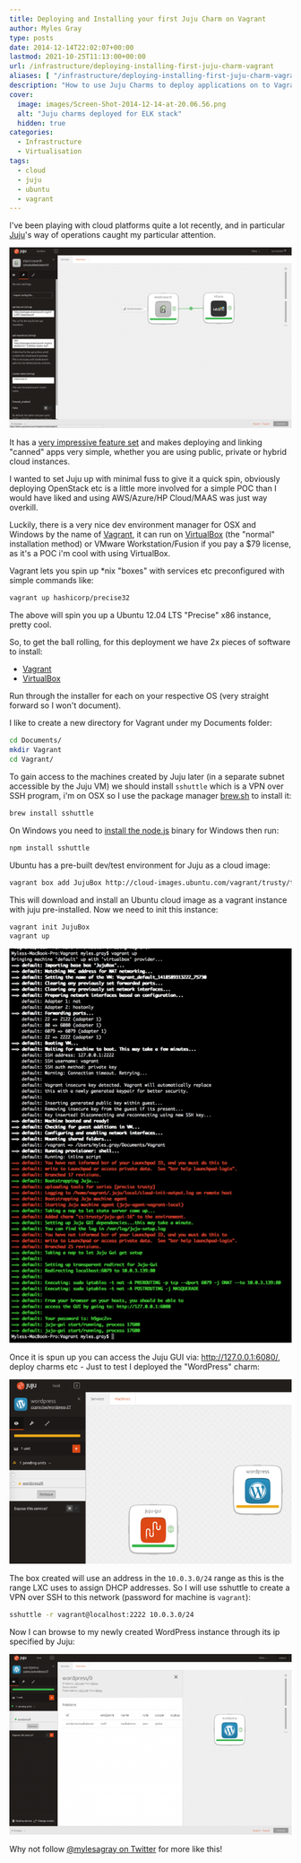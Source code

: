 ```yaml
---
title: Deploying and Installing your first Juju Charm on Vagrant
author: Myles Gray
type: posts
date: 2014-12-14T22:02:07+00:00
lastmod: 2021-10-25T11:13:00+00:00
url: /infrastructure/deploying-installing-first-juju-charm-vagrant
aliases: [ "/infrastructure/deploying-installing-first-juju-charm-vagrant/amp" ]
description: "How to use Juju Charms to deploy applications on to Vagrant"
cover:
  image: images/Screen-Shot-2014-12-14-at-20.06.56.png
  alt: "Juju charms deployed for ELK stack"
  hidden: true
categories:
  - Infrastructure
  - Virtualisation
tags:
  - cloud
  - juju
  - ubuntu
  - vagrant
---
```


I've been playing with cloud platforms quite a lot recently, and in particular [Juju][1]'s way of operations caught my particular attention.

![Juju Interface][2]

It has a [very impressive feature set][3] and makes deploying and linking "canned" apps very simple, whether you are using public, private or hybrid cloud instances.

I wanted to set Juju up with minimal fuss to give it a quick spin, obviously deploying OpenStack etc is a little more involved for a simple POC than I would have liked and using AWS/Azure/HP Cloud/MAAS was just way overkill.

Luckily, there is a very nice dev environment manager for OSX and Windows by the name of [Vagrant][4], it can run on [VirtualBox][5] (the "normal" installation method) or VMware Workstation/Fusion if you pay a $79 license, as it's a POC i'm cool with using VirtualBox.

Vagrant lets you spin up *nix "boxes" with services etc preconfigured with simple commands like:

```sh
vagrant up hashicorp/precise32
```

The above will spin you up a Ubuntu 12.04 LTS "Precise" x86 instance, pretty cool.

So, to get the ball rolling, for this deployment we have 2x pieces of software to install:

* [Vagrant][6]
* [VirtualBox][5]

Run through the installer for each on your respective OS (very straight forward so I won't document).

I like to create a new directory for Vagrant under my Documents folder:

```sh
cd Documents/
mkdir Vagrant
cd Vagrant/ 
```

To gain access to the machines created by Juju later (in a separate subnet accessible by the Juju VM) we should install `sshuttle` which is a VPN over SSH program, i'm on OSX so I use the package manager [brew.sh][7] to install it:

```sh
brew install sshuttle
```

On Windows you need to [install the node.js][8] binary for Windows then run:

```sh
npm install sshuttle
```

Ubuntu has a pre-built dev/test environment for Juju as a cloud image:

```sh
vagrant box add JujuBox http://cloud-images.ubuntu.com/vagrant/trusty/trusty-server-cloudimg-amd64-juju-vagrant-disk1.box
```

This will download and install an Ubuntu cloud image as a vagrant instance with juju pre-installed. Now we need to init this instance:

```sh
vagrant init JujuBox
vagrant up
```

![Vagrant Init][9]

Once it is spun up you can access the Juju GUI via: <http://127.0.0.1:6080/>, deploy charms etc - Just to test I deployed the "WordPress" charm:

![Wordpress Juju Charm][10]

The box created will use an address in the `10.0.3.0/24` range as this is the range LXC uses to assign DHCP addresses. So I will use sshuttle to create a VPN over SSH to this network (password for machine is `vagrant`):

```sh
sshuttle -r vagrant@localhost:2222 10.0.3.0/24
```

Now I can browse to my newly created WordPress instance through its ip specified by Juju:

![Juju WordPress Deployed][11]

Why not follow [@mylesagray on Twitter][12] for more like this!

 [1]: https://juju.ubuntu.com/
 [2]: images/Screen-Shot-2014-12-14-at-20.06.56.png
 [3]: https://juju.ubuntu.com/features/
 [4]: https://www.vagrantup.com/
 [5]: https://www.virtualbox.org/wiki/Downloads
 [6]: https://www.vagrantup.com/downloads.html
 [7]: http://brew.sh
 [8]: http://nodejs.org/download/
 [9]: images/Screen-Shot-2014-12-14-at-20.52.58.png
 [10]: images/Screen-Shot-2014-12-14-at-21.00.58.png
 [11]: images/Screen-Shot-2014-12-14-at-21.58.51.png
 [12]: https://twitter.com/mylesagray
